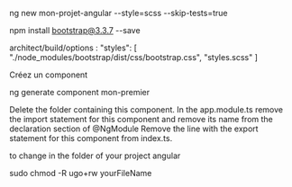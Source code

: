 ng new mon-projet-angular --style=scss --skip-tests=true

npm install bootstrap@3.3.7 --save 



architect/build/options :
"styles": [
    "./node_modules/bootstrap/dist/css/bootstrap.css",
    "styles.scss"
]


Créez un component

ng generate component mon-premier 


Delete the folder containing this component.
In the app.module.ts remove the import statement for this component and remove its name from the declaration section of @NgModule
Remove the line with the export statement for this component from index.ts.



to change in the folder of your project angular

sudo chmod -R ugo+rw yourFileName
